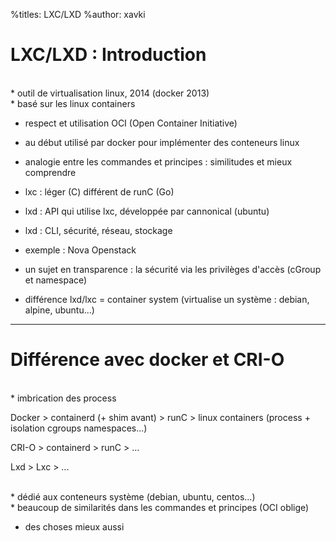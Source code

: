 %titles: LXC/LXD
%author: xavki

# LXC/LXD : Introduction


<br>
* outil de virtualisation linux, 2014 (docker 2013)

<br>
* basé sur les linux containers

* respect et utilisation OCI (Open Container Initiative)

* au début utilisé par docker pour implémenter des conteneurs linux

* analogie entre les commandes et principes : similitudes et mieux comprendre

* lxc : léger (C) différent de runC (Go)

* lxd : API qui utilise lxc, développée par cannonical (ubuntu)

* lxd : CLI, sécurité, réseau, stockage

* exemple : Nova Openstack

* un sujet en transparence : la sécurité via les privilèges d'accès (cGroup et namespace)

* différence lxd/lxc = container system (virtualise un système : debian, alpine, ubuntu...)

------------------------------------------------------------------------------


# Différence avec docker et CRI-O


<br>
* imbrication des process

Docker > containerd (+ shim avant) > runC > linux containers (process + isolation cgroups namespaces...)

CRI-O > containerd > runC > ...

Lxd > Lxc > ...

<br>
* dédié aux conteneurs système (debian, ubuntu, centos...)

<br>
* beaucoup de similarités dans les commandes et principes (OCI oblige)

* des choses mieux aussi
